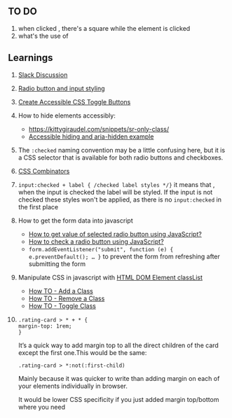 ## TO DO

1. when clicked , there's a square while the element is clicked
2. what's the use of

## Learnings

1.  [Slack Discussion](https://frontendmentor.slack.com/archives/CCYHFT85B/p1667034423797659)
2.  [Radio button and input styling](https://moderncss.dev/pure-css-custom-styled-radio-buttons/)
3.  [Create Accessible CSS Toggle Buttons](https://www.youtube.com/watch?v=N8BZvfRD_eU)
4.  How to hide elements accessibly:

    - https://kittygiraudel.com/snippets/sr-only-class/
    - [Accessible hiding and aria-hidden example](<https://a11y-guidelines.orange.com/en/web/components-examples/accessible-hiding/#:~:text=The%20conventional%20way%20is%20to,by%20Assistive%20technologies%20(AT)>)

5.  The `:checked` naming convention may be a little confusing here, but it is a CSS selector that is available for both radio buttons and checkboxes.
6.  [CSS Combinators](https://www.w3schools.com/css/css_combinators.asp)
7.  `input:checked + label { /checked label styles */}` it means that , when the input is checked the label will be styled. If the input is not checked these styles won't be applied, as there is no `input:checked` in the first place
8.  How to get the form data into javascript
    - [How to get value of selected radio button using JavaScript?](https://www.geeksforgeeks.org/how-to-get-value-of-selected-radio-button-using-javascript/)
    - [How to check a radio button using JavaScript?](<https://www.javatpoint.com/how-to-check-a-radio-button-using-javascript#:~:text=Get%20the%20value%20of%20selected%20radio%20button%3A%20querySelector()&text=Remember%20you%20need%20to%20specify,the%20group%20of%20radio%20buttons.>)
    - `form.addEventListener("submit", function (e) { e.preventDefault(); … }` to prevent the form from refreshing after submitting the form
9.  Manipulate CSS in javascript with [HTML DOM Element classList](https://www.w3schools.com/jsref/prop_element_classlist.asp)
    - [How TO - Add a Class](https://www.w3schools.com/howto/howto_js_add_class.asp)
    - [How TO - Remove a Class](https://www.w3schools.com/howto/howto_js_remove_class.asp)
    - [How TO - Toggle Class](https://www.w3schools.com/howto/howto_js_toggle_class.asp)
10.      
        .rating-card > * + * {
        margin-top: 1rem;
        }
        

    It’s a quick way to add margin top to all the direct children of the card except the first one.This would be the same:


        .rating-card > *:not(:first-child)
    Mainly because it was quicker to write than adding margin on each of your elements individually in browser.

    It would be lower CSS specificity if you just added margin top/bottom where you need
